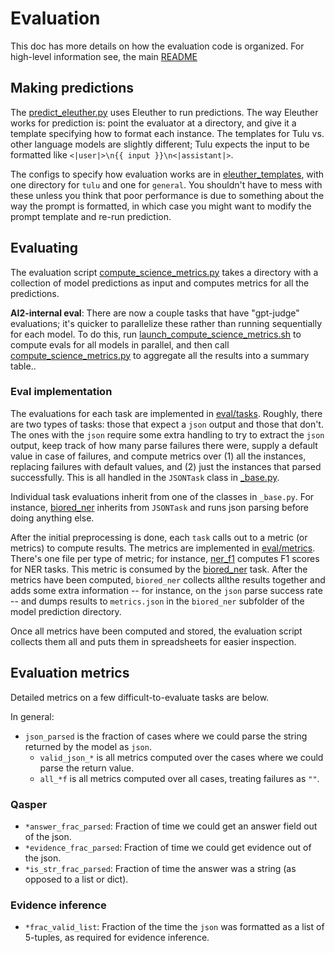 # Evaluation

This doc has more details on how the evaluation code is organized. For high-level information see, the main [README](../README.md)

## Making predictions

The [predict_eleuther.py](../eval/script/predict_eleuther.py) uses Eleuther to run predictions. The way Eleuther works for prediction is: point the evaluator at a directory, and give it a template specifying how to format each instance. The templates for Tulu vs. other language models are slightly different; Tulu expects the input to be formatted like `<|user|>\n{{ input }}\n<|assistant|>`.

The configs to specify how evaluation works are in [eleuther_templates](../eval/eleuther_templates/), with one directory for `tulu` and one for `general`. You shouldn't have to mess with these unless you think that poor performance is due to something about the way the prompt is formatted, in which case you might want to modify the prompt template and re-run prediction.

## Evaluating

The evaluation script [compute_science_metrics.py](../eval/script/compute_science_metrics.py) takes a directory with a collection of model predictions as input and computes metrics for all the predictions.

**AI2-internal eval**: There are now a couple tasks that have "gpt-judge" evaluations; it's quicker to parallelize these rather than running sequentially for each model. To do this, run [launch_compute_science_metrics.sh](../eval/script/launch_compute_science_metrics.sh) to compute evals for all models in parallel, and then call [compute_science_metrics.py](../eval/script/compute_science_metrics.py) to aggregate all the results into a summary table..

### Eval implementation

The evaluations for each task are implemented in [eval/tasks](../eval/tasks/). Roughly, there are two types of tasks: those that expect a `json` output and those that don't. The ones with the `json` require some extra handling to try to extract the `json` output, keep track of how many parse failures there were, supply a default value in case of failures, and compute metrics over (1) all the instances, replacing failures with default values, and (2) just the instances that parsed successfully. This is all handled in the `JSONTask` class in [_base.py](../eval/tasks/_base.py).

Individual task evaluations inherit from one of the classes in `_base.py`. For instance, [biored_ner](../eval/tasks/biored_ner.py) inherits from `JSONTask` and runs json parsing before doing anything else.

After the initial preprocessing is done, each `task` calls out to a metric (or metrics) to compute results. The metrics are implemented in [eval/metrics](../eval/metrics/). There's one file per type of metric; for instance, [ner_f1](../eval/metrics/ner_f1.py) computes F1 scores for NER tasks. This metric is consumed by the [biored_ner](../eval/tasks/biored_ner.py) task. After the metrics have been computed, `biored_ner` collects allthe results together and adds some extra information -- for instance, on the `json` parse success rate -- and dumps results to `metrics.json` in the `biored_ner` subfolder of the model prediction directory.

Once all metrics have been computed and stored, the evaluation script collects them all and puts them in spreadsheets for easier inspection.

## Evaluation metrics

Detailed metrics on a few difficult-to-evaluate tasks are below.

In general:

- `json_parsed` is the fraction of cases where we could parse the string returned by the model as `json`.
  - `valid_json_*` is all metrics computed over the cases where we could parse the return value.
  - `all_*f` is all metrics computed over all cases, treating failures as `""`.

### Qasper

- `*answer_frac_parsed`: Fraction of time we could get an answer field out of the json.
- `*evidence_frac_parsed`: Fraction of time we could get evidence out of the json.
- `*is_str_frac_parsed`: Fraction of time the answer was a string (as opposed to a list or dict).

### Evidence inference

- `*frac_valid_list`: Fraction of the time the `json` was formatted as a list of 5-tuples, as required for evidence inference.
